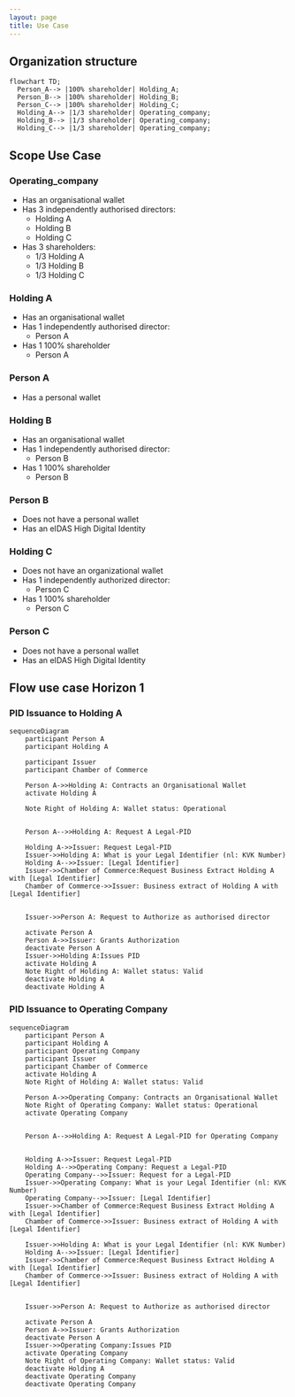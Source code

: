 ```yaml
---
layout: page
title: Use Case
---
```


## Organization structure

```mermaid
flowchart TD;
  Person_A--> |100% shareholder| Holding_A;
  Person_B--> |100% shareholder| Holding_B;
  Person_C--> |100% shareholder| Holding_C;
  Holding_A--> |1/3 shareholder| Operating_company;
  Holding_B--> |1/3 shareholder| Operating_company;
  Holding_C--> |1/3 shareholder| Operating_company;
```
## Scope Use Case

### Operating_company 
  - Has an organisational wallet
  - Has 3 independently authorised directors:
    - Holding A
    - Holding B
    - Holding C
  - Has 3 shareholders:
     - 1/3 Holding A
     - 1/3 Holding B
     - 1/3 Holding C
### Holding A
  - Has an organisational wallet
  - Has 1 independently authorised director:
    - Person A
  - Has 1 100% shareholder
    - Person A
### Person A
  - Has a personal wallet
### Holding B
  - Has an organisational wallet
  - Has 1 independently authorised director:
    - Person B
  - Has 1 100% shareholder
    - Person B
### Person B
  - Does not have a personal wallet
  - Has an eIDAS High Digital Identity
### Holding C
  - Does not have an organizational wallet
  - Has 1 independently authorized director:
    - Person C
  - Has 1 100% shareholder
    - Person C
### Person C
  - Does not have a personal wallet
  - Has an eIDAS High Digital Identity

## Flow use case Horizon 1

### PID Issuance to Holding A
```mermaid
sequenceDiagram
    participant Person A
    participant Holding A
    
    participant Issuer
    participant Chamber of Commerce

    Person A->>Holding A: Contracts an Organisational Wallet
    activate Holding A

    Note Right of Holding A: Wallet status: Operational
   

    Person A-->>Holding A: Request A Legal-PID
    
    Holding A->>Issuer: Request Legal-PID
    Issuer->>Holding A: What is your Legal Identifier (nl: KVK Number)
    Holding A-->>Issuer: [Legal Identifier]
    Issuer->>Chamber of Commerce:Request Business Extract Holding A with [Legal Identifier]
    Chamber of Commerce->>Issuer: Business extract of Holding A with [Legal Identifier]
    

    Issuer->>Person A: Request to Authorize as authorised director

    activate Person A
    Person A->>Issuer: Grants Authorization
    deactivate Person A
    Issuer->>Holding A:Issues PID
    activate Holding A
    Note Right of Holding A: Wallet status: Valid
    deactivate Holding A
    deactivate Holding A
```

### PID Issuance to Operating Company
```mermaid
sequenceDiagram
    participant Person A
    participant Holding A
    participant Operating Company
    participant Issuer
    participant Chamber of Commerce
    activate Holding A
    Note Right of Holding A: Wallet status: Valid
    
    Person A->>Operating Company: Contracts an Organisational Wallet
    Note Right of Operating Company: Wallet status: Operational
    activate Operating Company


    Person A-->>Holding A: Request A Legal-PID for Operating Company
    
    
    Holding A->>Issuer: Request Legal-PID
    Holding A-->>Operating Company: Request a Legal-PID 
    Operating Company-->>Issuer: Request for a Legal-PID
    Issuer->>Operating Company: What is your Legal Identifier (nl: KVK Number)
    Operating Company-->>Issuer: [Legal Identifier]
    Issuer->>Chamber of Commerce:Request Business Extract Holding A with [Legal Identifier]
    Chamber of Commerce->>Issuer: Business extract of Holding A with [Legal Identifier]

    Issuer->>Holding A: What is your Legal Identifier (nl: KVK Number)
    Holding A-->>Issuer: [Legal Identifier]
    Issuer->>Chamber of Commerce:Request Business Extract Holding A with [Legal Identifier]
    Chamber of Commerce->>Issuer: Business extract of Holding A with [Legal Identifier]
    

    Issuer->>Person A: Request to Authorize as authorised director

    activate Person A
    Person A->>Issuer: Grants Authorization
    deactivate Person A
    Issuer->>Operating Company:Issues PID
    activate Operating Company
    Note Right of Operating Company: Wallet status: Valid
    deactivate Holding A
    deactivate Operating Company
    deactivate Operating Company
```


